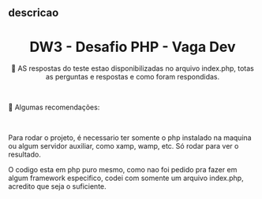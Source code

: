 ## descricao
<h1 align="center">
    <a> DW3 - Desafio PHP - Vaga Dev</a>
</h1>

<p align="center">🚀 AS respostas do teste estao disponibilizadas no arquivo index.php, totas as perguntas e respostas e como foram respondidas.</p>
<br>
<p>🚀 Algumas recomendações:</p>
<br>
<p>Para rodar o projeto, é necessario ter somente o php instalado na maquina ou algum servidor auxiliar, como xamp, wamp, etc. Só rodar para ver o resultado.</p>

<p>O codigo esta em php puro mesmo, como nao foi pedido pra fazer em algum framework especifico, codei com somente um arquivo index.php, acredito que seja o suficiente.</p>